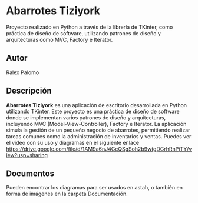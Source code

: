 # Abarrotes Tiziyork

Proyecto realizado en Python a través de la librería de TKinter, como práctica de diseño de software, utilizando patrones de diseño y arquitecturas como MVC, Factory e Iterator.

## Autor

Ralex Palomo

## Descripción

**Abarrotes Tiziyork** es una aplicación de escritorio desarrollada en Python utilizando TKinter. Este proyecto es una práctica de diseño de software donde se implementan varios patrones de diseño y arquitecturas, incluyendo MVC (Model-View-Controller), Factory e Iterator. La aplicación simula la gestión de un pequeño negocio de abarrotes, permitiendo realizar tareas comunes como la administración de inventarios y ventas. Puedes ver el video con su uso y diagramas en el siguiente enlace https://drive.google.com/file/d/1AM9a6nJ4GcQSgSoh2b9wtgDGrhRnPjTY/view?usp=sharing

## Documentos

Pueden encontrar los diagramas para ser usados en astah, o también en forma de imágenes en la carpeta Documentación.


